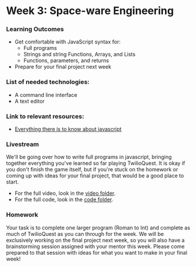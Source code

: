 # Week 3: Space-ware Engineering

### Learning Outcomes
- Get comfortable with JavaScript syntax for:
    - Full programs
    - Strings and string Functions, Arrays, and Lists
    - Functions, parameters, and returns
- Prepare for your final project next week

### List of needed technologies:
- A command line interface
- A text editor

### Link to relevant resources:
- [Everything there is to know about javascript](https://developer.mozilla.org/en-US/docs/Web/JavaScript/Guide)


### Livestream

We'll be going over how to write full programs in javascript, bringing together everything you've learned so far playing TwilioQuest. It is okay if you don't finish the game itself, but if you're stuck on the homework or coming up with ideas for your final project, that would be a good place to start.

- For the full video, look in the [video folder](https://github.com/bitprj/Bitcamp-javascript/blob/main/Week3/livestream/loom.md).
- For the full code, look in the [code folder](https://github.com/bitprj/Bitcamp-javascript/tree/main/Week3/homework/code/solution).


### Homework

Your task is to complete one larger program (Roman to Int) and complete as much of TwilioQuest as you can through for the week. We will be exclusively working on the final project next week, so you will also have a brainstorming session assigned with your mentor this week. Please come prepared to that session with ideas for what you want to make in your final week!
